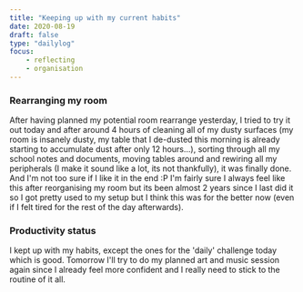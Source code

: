 ```yaml
---
title: "Keeping up with my current habits"
date: 2020-08-19
draft: false
type: "dailylog"
focus:
    - reflecting
    - organisation
---
```


### Rearranging my room

After having planned my potential room rearrange yesterday, I tried to try it out today and after around 4 hours of cleaning all of my dusty surfaces (my room is insanely dusty, my table that I de-dusted this morning is already starting to accumulate dust after only 12 hours...), sorting through all my school notes and documents, moving tables around and rewiring all my peripherals (I make it sound like a lot, its not thankfully), it was finally done. And I'm not too sure if I like it in the end :P I'm fairly sure I always feel like this after reorganising my room but its been almost 2 years since I last did it so I got pretty used to my setup but I think this was for the better now (even if I felt tired for the rest of the day afterwards).

### Productivity status

I kept up with my habits, except the ones for the 'daily' challenge today which is good. Tomorrow I'll try to do my planned art and music session again since I already feel more confident and I really need to stick to the routine of it all.